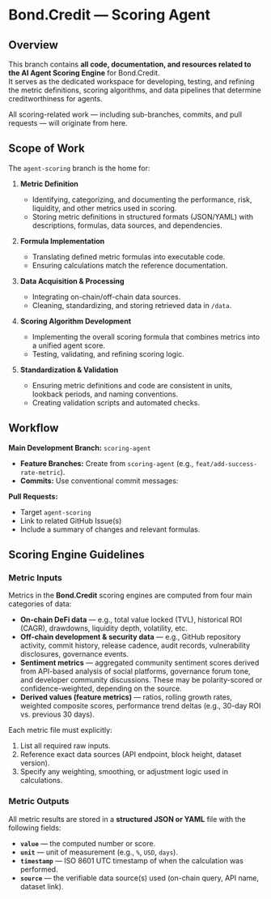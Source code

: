 # Bond.Credit — Scoring Agent

## Overview
This branch contains **all code, documentation, and resources related to the AI Agent Scoring Engine** for Bond.Credit.  
It serves as the dedicated workspace for developing, testing, and refining the metric definitions, scoring algorithms, and data pipelines that determine creditworthiness for agents.

All scoring-related work — including sub-branches, commits, and pull requests — will originate from here.

## Scope of Work
The `agent-scoring` branch is the home for:

1. **Metric Definition**  
   - Identifying, categorizing, and documenting the performance, risk, liquidity, and other metrics used in scoring.
   - Storing metric definitions in structured formats (JSON/YAML) with descriptions, formulas, data sources, and dependencies.

2. **Formula Implementation**  
   - Translating defined metric formulas into executable code.
   - Ensuring calculations match the reference documentation.

3. **Data Acquisition & Processing**  
   - Integrating on-chain/off-chain data sources.
   - Cleaning, standardizing, and storing retrieved data in `/data`.

4. **Scoring Algorithm Development**  
   - Implementing the overall scoring formula that combines metrics into a unified agent score.
   - Testing, validating, and refining scoring logic.

5. **Standardization & Validation**  
   - Ensuring metric definitions and code are consistent in units, lookback periods, and naming conventions.
   - Creating validation scripts and automated checks.

## Workflow
**Main Development Branch:** `scoring-agent`
- **Feature Branches:** Create from `scoring-agent` (e.g., `feat/add-success-rate-metric`).
- **Commits:** Use conventional commit messages:

**Pull Requests:**
- Target `agent-scoring`
- Link to related GitHub Issue(s)
- Include a summary of changes and relevant formulas.

## Scoring Engine Guidelines

### Metric Inputs
Metrics in the **Bond.Credit** scoring engines are computed from four main categories of data:

- **On-chain DeFi data** — e.g., total value locked (TVL), historical ROI (CAGR), drawdowns, liquidity depth, volatility, etc.
- **Off-chain development & security data** — e.g., GitHub repository activity, commit history, release cadence, audit records, vulnerability disclosures, governance events.
- **Sentiment metrics** — aggregated community sentiment scores derived from API-based analysis of social platforms, governance forum tone, and developer community discussions. These may be polarity-scored or confidence-weighted, depending on the source.
- **Derived values (feature metrics)** — ratios, rolling growth rates, weighted composite scores, performance trend deltas (e.g., 30-day ROI vs. previous 30 days).

Each metric file must explicitly:
1. List all required raw inputs.
2. Reference exact data sources (API endpoint, block height, dataset version).
3. Specify any weighting, smoothing, or adjustment logic used in calculations.

### Metric Outputs
All metric results are stored in a **structured JSON or YAML** file with the following fields:

- **`value`** — the computed number or score.
- **`unit`** — unit of measurement (e.g., `%`, `USD`, `days`).
- **`timestamp`** — ISO 8601 UTC timestamp of when the calculation was performed.
- **`source`** — the verifiable data source(s) used (on-chain query, API name, dataset link).
